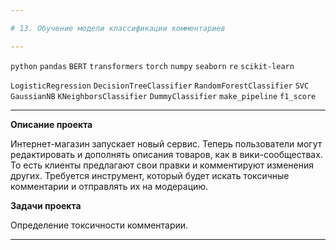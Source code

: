 ```yaml
---

# 13. Обучение модели классификации комментариев

---
```


`python` `pandas` `BERT` `transformers` `torch` `numpy` `seaborn` `re` `scikit-learn` 

`LogisticRegression` `DecisionTreeClassifier` `RandomForestClassifier` `SVC` `GaussianNB` `KNeighborsClassifier` `DummyClassifier` `make_pipeline` `f1_score`

---

**Описание проекта**

Интернет-магазин запускает новый сервис. Теперь пользователи могут редактировать и дополнять описания товаров, как в вики-сообществах. То есть клиенты предлагают свои правки и комментируют изменения других. Требуется инструмент, который будет искать токсичные комментарии и отправлять их на модерацию.

**Задачи проекта**

Определение токсичности комментарии.

---